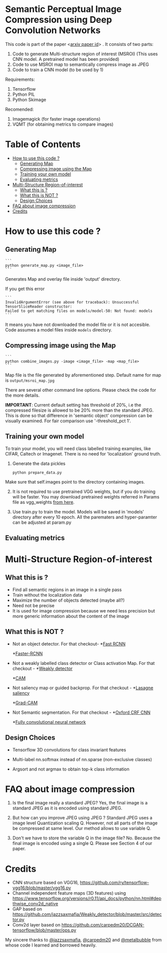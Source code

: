 # Semantic Perceptual Image Compression using Deep Convolution Networks

This code is part of the paper <[arxiv paper id](http://gpgpu.cs-i.brandeis.edu/semantic_jpeg.pdf)> . It consists of two parts:
1. Code to generate Multi-structure region of interest (MSROI)
   (This uses CNN model. A pretrained model has been provided)
2. Code to use MSROI map to semantically compress image as JPEG
3. Code to train a CNN model (to be used by 1)

Requirements:
1. Tensorflow
2. Python PIL
3. Python Skimage

Recomended:
1. Imagemagick (for faster image operations)
2. VQMT (for obtaining metrics to compare images)

Table of Contents
=================

   * [How to use this code ?](#how-to-use-this-code-)
      * [Generating Map](#generating-map)
      * [Compressing image using the Map](#compressing-image-using-the-map)
      * [Training your own model](#training-your-own-model)
      * [Evaluating metrics](#evaluating-metrics)
   * [Multi-Structure Region-of-interest](#multi-structure-region-of-interest)
      * [What this is ?](#what-this-is-)
      * [What this is NOT ?](#what-this-is-not-)
      * [Design Choices](#design-choices)
   * [FAQ about image compression](#faq-about-image-compression)
   * [Credits](#credits)

# How to use this code ?

## Generating Map

    ```
    python generate_map.py <image_file>
    ```
Generates Map and overlay file inside 'output' directory.

If you get this error

    ```
    InvalidArgumentError (see above for traceback): Unsuccessful TensorSliceReader constructor: 
    Failed to get matching files on models/model-50: Not found: models
    ```
It means you have not downloaded the model file or it is not accesible. Code assumes a model files inside `models` directory. 
    
## Compressing image using the Map

    ```
    python combine_images.py -image <image_file> -map <map_file>
    ```
Map file is the file generated by aforementioned step. Default name for map is `output/msroi_map.jpg`
    
There are several other command line options. Please check the code for the more details.

**IMPORTANT**:
Current default setting has threshold of 20%, i.e the compressed filesize is allowed to be 20% more 
than the standard JPEG. This is done so that difference in 'semantic object' compression can be visually examined.
For fair comparison use '-threshold_pct 1'.
    

## Training your own model

To train your model, you will need class labelled training examples, like CIFAR, Caltech or Imagenet.
There is no need for 'localization' ground truth.

1. Generate the data pickles
    ```
    python prepare_data.py
    ```
Make sure that self.images point to the directory containing images.

2. It is not required to use pretrained VGG weights, but if you do training will be faster. 
You may download pretrained weights referred in Params file as vgg_weights [from here](https://drive.google.com/file/d/0B5o40yxdA9PqOVI5dF9tN3NUc2c/view?usp=sharing).

3. Use train.py to train the model. Models will be saved in 'models' directory after every 10 epoch. All the parematers and hyper-paramter can be adjusted at param.py


## Evaluating metrics


# Multi-Structure Region-of-interest

## What this is ?
* Find all semantic regions in an image in a single pass
* Train without the localization data
* Maximize the number of objects detected (maybe all?)
* Need not be precise
* It is used for image compression because we need less precision but more generic information about the content of the image


## What this is NOT ?

* Not an object detector. For that checkout-
    *[Fast RCNN](https://github.com/rbgirshick/fast-rcnn)
    
    *[Faster-RCNN](https://github.com/rbgirshick/py-faster-rcnn) 
    
* Not a weakly labelled class detector or Class activation Map. For that checkout -
    *[Weakly detector](https://github.com/jazzsaxmafia/Weakly_detector) 
    
    *[CAM](https://github.com/metalbubble/CAM) 
    
* Not saliency map or guided backprop. For that checkout -
    *[Lasagne saliency](https://github.com/Lasagne/Recipes/blob/master/examples/Saliency%20Maps%20and%20Guided%20Backpropagation.ipynb) 
    
    *[Grad-CAM](https://github.com/ramprs/grad-cam) 
    
* Not Semantic segmentation. For that checkout -
    *[Oxford CRF CNN](https://github.com/torrvision/crfasrnn) 
    
    *[Fully convolutional neural network](https://github.com/shelhamer/fcn.berkeleyvision.org) 
    


## Design Choices
    
* Tensorflow 3D convolutions for class invariant features

* Multi-label nn.softmax instead of nn.sparse
        (non-exclusive classes)

* Argsort and not argmax to obtain top-k class information
    

# FAQ about image compression

1. Is the final image really a standard JPEG?
   Yes, the final image is a standard JPEG as it is encoded using standard JPEG.

2. But how can you improve JPEG using JPEG ?
   Standard JPEG uses a image level Quantization scaling Q. However, not all parts 
   of the image be compressed at same level. Our method allows to use variable Q.

3. Don't we have to store the variable Q in the image file?
   No. Because the final image is encoded using a single Q. Please see Section 4 of our paper. 


# Credits

 * CNN structure based on VGG16, https://github.com/ry/tensorflow-vgg16/blob/master/vgg16.py
 * Channel independent feature maps (3D features) using https://www.tensorflow.org/versions/r0.11/api_docs/python/nn.html#depthwise_conv2d_native 
 * GAP based on https://github.com/jazzsaxmafia/Weakly_detector/blob/master/src/detector.py
 * Conv2d layer based on https://github.com/carpedm20/DCGAN-tensorflow/blob/master/ops.py

My sincere thanks to [@jazzsaxmafia](https://github.com/jazzsaxmafia), [@carpedm20](https://github.com/carpedm20) and [@metalbubble](https://github.com/metalbubble) from whose code I learned and borrowed heavily.
